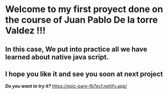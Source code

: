 # Welcome to my first proyect done on the course of Juan Pablo De la torre Valdez !!!
## In this case, We put into practice all we have learned about native java script.
## I hope you like it and see you soon at next project

***Do you want to try it?***  https://epic-pare-fb7ecf.netlify.app/
